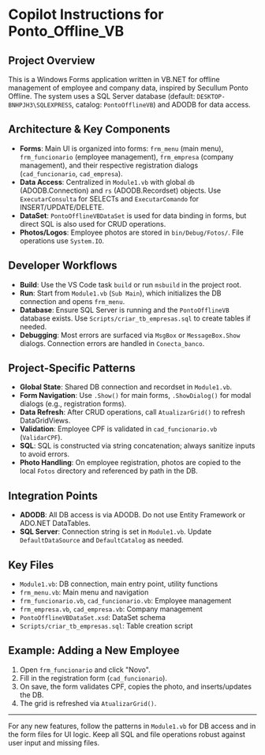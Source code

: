 # Copilot Instructions for Ponto_Offline_VB

## Project Overview
This is a Windows Forms application written in VB.NET for offline management of employee and company data, inspired by Secullum Ponto Offline. The system uses a SQL Server database (default: `DESKTOP-BNHPJH3\SQLEXPRESS`, catalog: `PontoOfflineVB`) and ADODB for data access.

## Architecture & Key Components
- **Forms**: Main UI is organized into forms: `frm_menu` (main menu), `frm_funcionario` (employee management), `frm_empresa` (company management), and their respective registration dialogs (`cad_funcionario`, `cad_empresa`).
- **Data Access**: Centralized in `Module1.vb` with global `db` (ADODB.Connection) and `rs` (ADODB.Recordset) objects. Use `ExecutarConsulta` for SELECTs and `ExecutarComando` for INSERT/UPDATE/DELETE.
- **DataSet**: `PontoOfflineVBDataSet` is used for data binding in forms, but direct SQL is also used for CRUD operations.
- **Photos/Logos**: Employee photos are stored in `bin/Debug/Fotos/`. File operations use `System.IO`.

## Developer Workflows
- **Build**: Use the VS Code task `build` or run `msbuild` in the project root.
- **Run**: Start from `Module1.vb` (`Sub Main`), which initializes the DB connection and opens `frm_menu`.
- **Database**: Ensure SQL Server is running and the `PontoOfflineVB` database exists. Use `Scripts/criar_tb_empresas.sql` to create tables if needed.
- **Debugging**: Most errors are surfaced via `MsgBox` or `MessageBox.Show` dialogs. Connection errors are handled in `Conecta_banco`.

## Project-Specific Patterns
- **Global State**: Shared DB connection and recordset in `Module1.vb`.
- **Form Navigation**: Use `.Show()` for main forms, `.ShowDialog()` for modal dialogs (e.g., registration forms).
- **Data Refresh**: After CRUD operations, call `AtualizarGrid()` to refresh DataGridViews.
- **Validation**: Employee CPF is validated in `cad_funcionario.vb` (`ValidarCPF`).
- **SQL**: SQL is constructed via string concatenation; always sanitize inputs to avoid errors.
- **Photo Handling**: On employee registration, photos are copied to the local `Fotos` directory and referenced by path in the DB.

## Integration Points
- **ADODB**: All DB access is via ADODB. Do not use Entity Framework or ADO.NET DataTables.
- **SQL Server**: Connection string is set in `Module1.vb`. Update `DefaultDataSource` and `DefaultCatalog` as needed.

## Key Files
- `Module1.vb`: DB connection, main entry point, utility functions
- `frm_menu.vb`: Main menu and navigation
- `frm_funcionario.vb`, `cad_funcionario.vb`: Employee management
- `frm_empresa.vb`, `cad_empresa.vb`: Company management
- `PontoOfflineVBDataSet.xsd`: DataSet schema
- `Scripts/criar_tb_empresas.sql`: Table creation script

## Example: Adding a New Employee
1. Open `frm_funcionario` and click "Novo".
2. Fill in the registration form (`cad_funcionario`).
3. On save, the form validates CPF, copies the photo, and inserts/updates the DB.
4. The grid is refreshed via `AtualizarGrid()`.

---

For any new features, follow the patterns in `Module1.vb` for DB access and in the form files for UI logic. Keep all SQL and file operations robust against user input and missing files.
